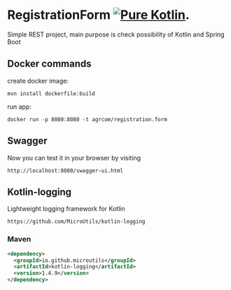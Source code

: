 # RegistrationForm [![Pure Kotlin](https://img.shields.io/badge/100%25-kotlin-blue.svg)](https://kotlinlang.org/).  
Simple REST project, main purpose is check possibility of Kotlin and Spring Boot

## Docker commands
create docker image:

    mvn install dockerfile:build
    
run app: 
    
    docker run -p 8080:8080 -t agrcom/registration.form
    
## Swagger

Now you can test it in your browser by visiting 
    
    http://localhost:8080/swagger-ui.html
    
## Kotlin-logging
Lightweight logging framework for Kotlin

    https://github.com/MicroUtils/kotlin-logging
    
### Maven
```xml
<dependency>
  <groupId>io.github.microutils</groupId>
  <artifactId>kotlin-logging</artifactId>
  <version>1.4.9</version>
</dependency>
```